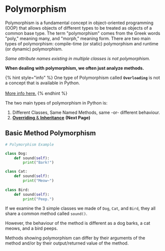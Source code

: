 # Polymorphism

Polymorphism is a fundamental concept in object-oriented programming (OOP) that allows objects of different types to be treated as objects of a common base type. The term "polymorphism" comes from the Greek words "poly," meaning many, and "morph," meaning form. There are two main types of polymorphism: compile-time (or static) polymorphism and runtime (or dynamic) polymorphism.

_Same attribute names existing in multiple classes is not polymorphism._

**When dealing with polymorphism, we often just analyze methods.**

{% hint style="info" %}
One type of Polymorphism called **`Overloading`** is not a concept that is available in Python.\
\
[More info here.](https://www.pluralsight.com/guides/overload-methods-invoking-overload-methods-csharp)
{% endhint %}

The two main types of polymorphism in Python is:

1. Different Classes, Same Named Methods, same -or- different behaviour.
2. [**Overriding** & **Inheritance**](inheritance-and-overriding.md) **(Next Page)**

## Basic Method Polymorphism

```python
# Polymorphism Example

class Dog:
    def sound(self):
        print("Bark!")

class Cat:
    def sound(self):
        print("Meow~")
        
class Bird:
    def sound(self):
        print("Peep.")
```

If we examine the 3 simple classes we made of `Dog`, `Cat`, and `Bird`, they all share a common method called `sound()`.&#x20;

However, the behaviour of the method is different as a dog barks, a cat meows, and a bird peeps.&#x20;

Methods showing polymorphism can differ by their arguments of the method and/or by their output/returned value of the method.
